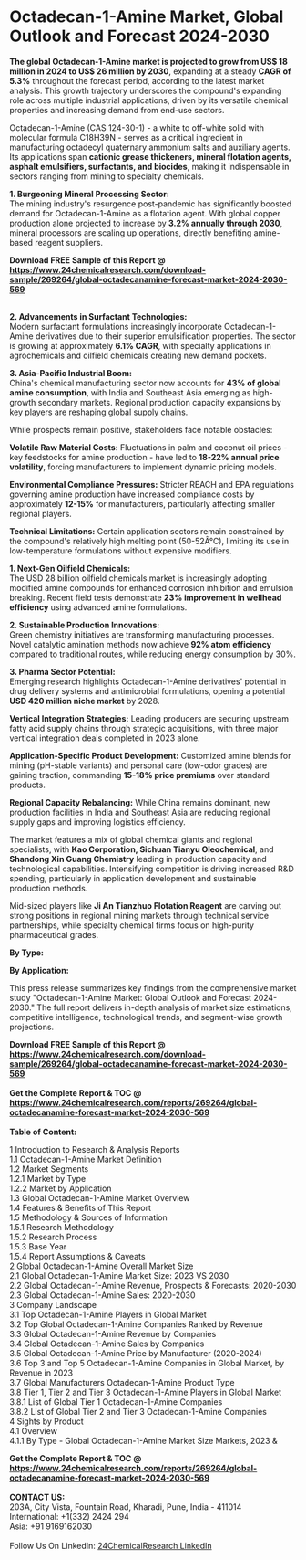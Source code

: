 <h1>Octadecan-1-Amine Market, Global Outlook and Forecast 2024-2030</h1><p><strong>The global Octadecan-1-Amine market is projected to grow from US$ 18 million in 2024 to US$ 26 million by 2030</strong>, expanding at a steady <strong>CAGR of 5.3%</strong> throughout the forecast period, according to the latest market analysis. This growth trajectory underscores the compound's expanding role across multiple industrial applications, driven by its versatile chemical properties and increasing demand from end-use sectors.</p><p>Octadecan-1-Amine (CAS 124-30-1) - a white to off-white solid with molecular formula C18H39N - serves as a critical ingredient in manufacturing octadecyl quaternary ammonium salts and auxiliary agents. Its applications span <strong>cationic grease thickeners, mineral flotation agents, asphalt emulsifiers, surfactants, and biocides</strong>, making it indispensable in sectors ranging from mining to specialty chemicals.</p><p><strong>1. Burgeoning Mineral Processing Sector:</strong><br>
The mining industry's resurgence post-pandemic has significantly boosted demand for Octadecan-1-Amine as a flotation agent. With global copper production alone projected to increase by <strong>3.2% annually through 2030</strong>, mineral processors are scaling up operations, directly benefiting amine-based reagent suppliers.</p><div><b>Download FREE Sample of this Report @ 
            <a href="https://www.24chemicalresearch.com/download-sample/269264/global-octadecanamine-forecast-market-2024-2030-569">
            https://www.24chemicalresearch.com/download-sample/269264/global-octadecanamine-forecast-market-2024-2030-569</a></b></div><br><p><strong>2. Advancements in Surfactant Technologies:</strong><br>
Modern surfactant formulations increasingly incorporate Octadecan-1-Amine derivatives due to their superior emulsification properties. The sector is growing at approximately <strong>6.1% CAGR</strong>, with specialty applications in agrochemicals and oilfield chemicals creating new demand pockets.</p><p><strong>3. Asia-Pacific Industrial Boom:</strong><br>
China's chemical manufacturing sector now accounts for <strong>43% of global amine consumption</strong>, with India and Southeast Asia emerging as high-growth secondary markets. Regional production capacity expansions by key players are reshaping global supply chains.</p><p>While prospects remain positive, stakeholders face notable obstacles:</p><p><strong>Volatile Raw Material Costs:</strong> Fluctuations in palm and coconut oil prices - key feedstocks for amine production - have led to <strong>18-22% annual price volatility</strong>, forcing manufacturers to implement dynamic pricing models.</p><p><strong>Environmental Compliance Pressures:</strong> Stricter REACH and EPA regulations governing amine production have increased compliance costs by approximately <strong>12-15%</strong> for manufacturers, particularly affecting smaller regional players.</p><p><strong>Technical Limitations:</strong> Certain application sectors remain constrained by the compound's relatively high melting point (50-52Â°C), limiting its use in low-temperature formulations without expensive modifiers.</p><p><strong>1. Next-Gen Oilfield Chemicals:</strong><br>
The USD 28 billion oilfield chemicals market is increasingly adopting modified amine compounds for enhanced corrosion inhibition and emulsion breaking. Recent field tests demonstrate <strong>23% improvement in wellhead efficiency</strong> using advanced amine formulations.</p><p><strong>2. Sustainable Production Innovations:</strong><br>
Green chemistry initiatives are transforming manufacturing processes. Novel catalytic amination methods now achieve <strong>92% atom efficiency</strong> compared to traditional routes, while reducing energy consumption by 30%.</p><p><strong>3. Pharma Sector Potential:</strong><br>
Emerging research highlights Octadecan-1-Amine derivatives' potential in drug delivery systems and antimicrobial formulations, opening a potential <strong>USD 420 million niche market</strong> by 2028.</p><p><strong>Vertical Integration Strategies:</strong> Leading producers are securing upstream fatty acid supply chains through strategic acquisitions, with three major vertical integration deals completed in 2023 alone.</p><p><strong>Application-Specific Product Development:</strong> Customized amine blends for mining (pH-stable variants) and personal care (low-odor grades) are gaining traction, commanding <strong>15-18% price premiums</strong> over standard products.</p><p><strong>Regional Capacity Rebalancing:</strong> While China remains dominant, new production facilities in India and Southeast Asia are reducing regional supply gaps and improving logistics efficiency.</p><p>The market features a mix of global chemical giants and regional specialists, with <strong>Kao Corporation, Sichuan Tianyu Oleochemical</strong>, and <strong>Shandong Xin Guang Chemistry</strong> leading in production capacity and technological capabilities. Intensifying competition is driving increased R&amp;D spending, particularly in application development and sustainable production methods.</p><p>Mid-sized players like <strong>Ji An Tianzhuo Flotation Reagent</strong> are carving out strong positions in regional mining markets through technical service partnerships, while specialty chemical firms focus on high-purity pharmaceutical grades.</p><p><strong>By Type:</strong></p><p><strong>By Application:</strong></p><p>This press release summarizes key findings from the comprehensive market study "Octadecan-1-Amine Market: Global Outlook and Forecast 2024-2030." The full report delivers in-depth analysis of market size estimations, competitive intelligence, technological trends, and segment-wise growth projections.</p><div><b>Download FREE Sample of this Report @ 
            <a href="https://www.24chemicalresearch.com/download-sample/269264/global-octadecanamine-forecast-market-2024-2030-569">
            https://www.24chemicalresearch.com/download-sample/269264/global-octadecanamine-forecast-market-2024-2030-569</a></b></div><br><div><b>Get the Complete Report & TOC @ 
            <a href="https://www.24chemicalresearch.com/reports/269264/global-octadecanamine-forecast-market-2024-2030-569">
            https://www.24chemicalresearch.com/reports/269264/global-octadecanamine-forecast-market-2024-2030-569</a></b></div><br>
            <b>Table of Content:</b><p>1 Introduction to Research & Analysis Reports<br />
    1.1 Octadecan-1-Amine Market Definition<br />
    1.2 Market Segments<br />
        1.2.1 Market by Type<br />
        1.2.2 Market by Application<br />
    1.3 Global Octadecan-1-Amine Market Overview<br />
    1.4 Features & Benefits of This Report<br />
    1.5 Methodology & Sources of Information<br />
        1.5.1 Research Methodology<br />
        1.5.2 Research Process<br />
        1.5.3 Base Year<br />
        1.5.4 Report Assumptions & Caveats<br />
2 Global Octadecan-1-Amine Overall Market Size<br />
    2.1 Global Octadecan-1-Amine Market Size: 2023 VS 2030<br />
    2.2 Global Octadecan-1-Amine Revenue, Prospects & Forecasts: 2020-2030<br />
    2.3 Global Octadecan-1-Amine Sales: 2020-2030<br />
3 Company Landscape<br />
    3.1 Top Octadecan-1-Amine Players in Global Market<br />
    3.2 Top Global Octadecan-1-Amine Companies Ranked by Revenue<br />
    3.3 Global Octadecan-1-Amine Revenue by Companies<br />
    3.4 Global Octadecan-1-Amine Sales by Companies<br />
    3.5 Global Octadecan-1-Amine Price by Manufacturer (2020-2024)<br />
    3.6 Top 3 and Top 5 Octadecan-1-Amine Companies in Global Market, by Revenue in 2023<br />
    3.7 Global Manufacturers Octadecan-1-Amine Product Type<br />
    3.8 Tier 1, Tier 2 and Tier 3 Octadecan-1-Amine Players in Global Market<br />
        3.8.1 List of Global Tier 1 Octadecan-1-Amine Companies<br />
        3.8.2 List of Global Tier 2 and Tier 3 Octadecan-1-Amine Companies<br />
4 Sights by Product<br />
    4.1 Overview<br />
        4.1.1 By Type - Global Octadecan-1-Amine Market Size Markets, 2023 &</p><div><b>Get the Complete Report & TOC @ 
            <a href="https://www.24chemicalresearch.com/reports/269264/global-octadecanamine-forecast-market-2024-2030-569">
            https://www.24chemicalresearch.com/reports/269264/global-octadecanamine-forecast-market-2024-2030-569</a></b></div><br><b>CONTACT US:</b><br>
            203A, City Vista, Fountain Road, Kharadi, Pune, India - 411014<br>
            International: +1(332) 2424 294<br>
            Asia: +91 9169162030 <br><br>
            Follow Us On LinkedIn: <a href="https://www.linkedin.com/company/24chemicalresearch/">24ChemicalResearch LinkedIn</a>